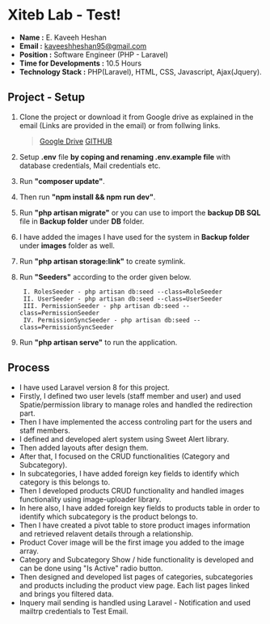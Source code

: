 # Xiteb Lab - Test!

- **Name :** E. Kaveeh Heshan
- **Email :** kaveeshheshan95@gmail.com
- **Position :** Software Engineer (PHP - Laravel)
- **Time for Developments :** 10.5 Hours
- **Technology Stack :** PHP(Laravel), HTML, CSS, Javascript, Ajax(Jquery).

## Project - Setup
1. Clone the project or download it from Google drive as explained in the email (Links are provided in the email) or from follwing links.
    
	> [Google Drive](https://drive.google.com/file/d/1RzVuyck6uubdiCPTox-MUrCtLSLXIONV/view?usp=sharing)
	> [GITHUB](https://github.com/kaveeshHeshan/xiteb-lab-test)

2. Setup **.env** file **by coping and renaming .env.example file** with database credentials, Mail credentials etc.
3. Run **"composer update"**.
4. Then run **"npm install && npm run dev"**.
5. Run **"php artisan migrate"** or you can use to import the **backup DB SQL** file in **Backup folder** under **DB** folder.
6. I have added the images I have used for the system in **Backup folder** under **images** folder as well.
6. Run **"php artisan storage:link"** to create symlink.
7. Run **"Seeders"** according to the order given below.

		I. RolesSeeder - php artisan db:seed --class=RoleSeeder
		II. UserSeeder - php artisan db:seed --class=UserSeeder
		III. PermissionSeeder - php artisan db:seed --class=PermissionSeeder
		IV. PermissionSyncSeeder - php artisan db:seed --class=PermissionSyncSeeder

8. Run **"php artisan serve"** to run the application.


## Process

- I have used Laravel version 8 for this project.
- Firstly, I defined two user levels (staff member and user) and used Spatie/permission library to manage roles and handled the redirection part.
- Then I have implemented the access controling part for the users and staff members.
- I defined and developed alert system using Sweet Alert library.
- Then added layouts after design them.
- After that, I focused on the CRUD functionalities (Category and Subcategory).
- In subcategories, I have added foreign key fields to identify which category is this belongs to.
- Then I developed products CRUD functionality and handled images functionality using image-uploader library.
- In here also, I have added foreign key fields to products table in order to identify which subcategory is the product belongs to.
- Then I have created a pivot table to store product images information and retrieved relavent details through a relationship.
- Product Cover image will be the first image you added to the image array.
- Category and Subcategory Show / hide functionality is developed and can be done using "Is Active" radio button.
- Then designed and developed list pages of categories, subcategories and products including the product view page. Each list pages linked and brings you filtered data.
- Inquery mail sending is handled using Laravel - Notification and used mailtrp credentials to Test Email.